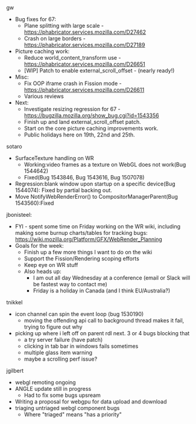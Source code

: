 gw
 * Bug fixes for 67:
    * Plane splitting with large scale - https://phabricator.services.mozilla.com/D27462
    * Crash on large borders - https://phabricator.services.mozilla.com/D27189
 * Picture caching work:
     * Reduce world_content_transform use - https://phabricator.services.mozilla.com/D26651
     * [WIP] Patch to enable external_scroll_offset - (nearly ready!)
 * Misc:
     * Fix OOP iframe crash in Fission mode - https://phabricator.services.mozilla.com/D26611
     * Various reviews
 * Next:
     * Investigate resizing regression for 67 - https://bugzilla.mozilla.org/show_bug.cgi?id=1543356
     * Finish up and land external_scroll_offset patch.
     * Start on the core picture caching improvements work.
     * Public holidays here on 19th, 22nd and 25th.

sotaro
  * SurfaceTexture handling on WR
    * Working:video frames as a texture on WebGL does not work(Bug 1544642)
    * Fixed(Bug 1543846, Bug 1543616, Bug 1507078)
  * Regression:blank window upon startup on a specific device(Bug 1544074): Fixed by partial backing out.
  * Move NotifyWebRenderError() to CompositorManagerParent(Bug 1543560):Fixed


jbonisteel:
  * FYI - spent some time on Friday working on the WR wiki, including making some burnup charts/tables for tracking bugs: https://wiki.mozilla.org/Platform/GFX/WebRender_Planning
  * Goals for the week:
    * Finish up a few more things I want to do on the wiki
    * Support the Fission/Rendering scoping efforts
    * Keep eye on WR stuff
    * Also heads up:
      * I am out all day Wednesday at a conference (email or Slack will be fastest way to contact me)
      * Friday is a holiday in Canada (and I think EU/Australia?)

tnikkel
  * icon channel can spin the event loop (bug 1530190)
    * moving the offending api call to background thread makes it fail, trying to figure out why
  * picking up where i left off on parent rdl next. 3 or 4 bugs blocking that
    * a try server failure (have patch)
    * clicking in tab bar in windows fails sometimes
    * multiple glass item warning
    * maybe a scrolling perf issue?

jgilbert
  * webgl remoting ongoing
  * ANGLE update still in progress
    * Had to fix some bugs upsream
  * Writing a proposal for webgpu for data upload and download
  * triaging untriaged webgl component bugs
    * Where "triaged" means "has a priority"
